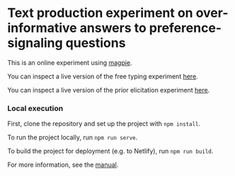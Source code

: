 # Text production experiment on over-informative answers to preference-signaling questions

This is an online experiment using [magpie](https://magpie-experiments.org/).

You can inspect a live version of the free typing experiment [here](https://magpie-ea.github.io/magpie3-qa-overinfo-free-production/).

You can inspect a live version of the prior elicitation experiment [here](https://magpie3-qa-overinformative-priors.netlify.app/).

### Local execution 

First, clone the repository and set up the project with `npm install`.

To run the project locally, run `npm run serve`.

To build the project for deployment (e.g. to Netlify), run `npm run build`.

For more information, see the [manual](https://magpie-experiments.org/).

